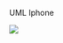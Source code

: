 UML Iphone

[![](https://mermaid.ink/img/pako:eNp9VMFugkAQ_RWyJ0z1B4gxMe2lhxpTm564jOwIk8IuGVjTavn3Li5acEEu4uPNmzdvNnsWiZYoIpHkUFUvBClDEavAPhckeMeStTS15jdTUQK5-7hckqqRD5DgajVFcgrrEhjzTH9gjgetKNFjElMsp7GBI6YgNb-2JQrrMYkJ0v0cZwe3z65mUmlQXEw7uAn6VZ0b9GuUKZA7j82oVb_GcD5S4IXXK3yqdQIcznpICaa6gyrrMiGtoFMIB3PNRnr6afeb5pTaDoNB--2gRiVxaIGsBgE_a2Yk_alP4exRNtcN9bviN-2Jt5CSuk1gExt0luTm3OgjrPcQDm0ZyOkEV4kxA7TNRrfZPwETS36wR2-DwfJ3seiaPaT8w47m78WXmuJcz6pjeVH7QhOUG-xYYi5sCAWQtLfEJblY1BkWGIvIvkrgr1jEqrE8sIPsflQiopoNzgVrk2YiOkBe2X-mlPbkdFfMDUVJbSjdJdT-NH_SWX7-?type=png)](https://mermaid.live/edit#pako:eNp9VMFugkAQ_RWyJ0z1B4gxMe2lhxpTm564jOwIk8IuGVjTavn3Li5acEEu4uPNmzdvNnsWiZYoIpHkUFUvBClDEavAPhckeMeStTS15jdTUQK5-7hckqqRD5DgajVFcgrrEhjzTH9gjgetKNFjElMsp7GBI6YgNb-2JQrrMYkJ0v0cZwe3z65mUmlQXEw7uAn6VZ0b9GuUKZA7j82oVb_GcD5S4IXXK3yqdQIcznpICaa6gyrrMiGtoFMIB3PNRnr6afeb5pTaDoNB--2gRiVxaIGsBgE_a2Yk_alP4exRNtcN9bviN-2Jt5CSuk1gExt0luTm3OgjrPcQDm0ZyOkEV4kxA7TNRrfZPwETS36wR2-DwfJ3seiaPaT8w47m78WXmuJcz6pjeVH7QhOUG-xYYi5sCAWQtLfEJblY1BkWGIvIvkrgr1jEqrE8sIPsflQiopoNzgVrk2YiOkBe2X-mlPbkdFfMDUVJbSjdJdT-NH_SWX7-)
